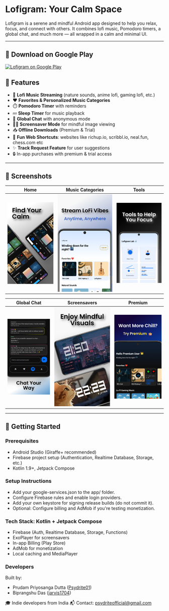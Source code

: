 # Lofigram: Your Calm Space

Lofigram is a serene and mindful Android app designed to help you relax, focus, and connect with others. It combines lofi music, Pomodoro timers, a global chat, and much more — all wrapped in a calm and minimal UI.

---

## 📱 Download on Google Play

[![Lofigram on Google Play](https://play.google.com/intl/en_us/badges/static/images/badges/en_badge_web_generic.png)](https://play.google.com/store/apps/details?id=com.psydrite.lofigram&hl=en-US&ah=5X-wop_1uVs8tRaDzTh7R78AqJo)


## 🌟 Features

- 🎵 **Lofi Music Streaming** (nature sounds, anime lofi, gaming lofi, etc.)
- ❤️ **Favorites & Personalized Music Categories**
- ⏱️ **Pomodoro Timer** with reminders
- 💤 **Sleep Timer** for music playback
- 💬 **Global Chat** with anonymous mode
- 🧘‍♀️ **Screensaver Mode** for mindful image viewing
- 📥 **Offline Downloads** (Premium & Trial)
- 🔗 **Fun Web Shortcuts**: websites like richup.io, scribbl.io, neal.fun, chess.com etc
- ✨ **Track Request Feature** for user suggestions
- 🔒 In-app purchases with premium & trial access

---

## 📸 Screenshots

| Home | Music Categories | Tools |
|------|------------------|-----------|
| ![](screenshots/ss1.png) | ![](screenshots/ss2.png) | ![](screenshots/ss3.png) |

| Global Chat | Screensavers | Premium |
|-------------|----------|------|
| ![](screenshots/ss4.png) | ![](screenshots/ss5.png) | ![](screenshots/ss6.png) |

---

## 🚀 Getting Started

### Prerequisites
- Android Studio (Giraffe+ recommended)
- Firebase project setup (Authentication, Realtime Database, Storage, etc.)
- Kotlin 1.9+, Jetpack Compose

### Setup Instructions
- Add your google-services.json to the app/ folder.
- Configure Firebase rules and enable login providers.
- Add your own keystore for signing release builds (do not commit it).
- Optional: Configure billing and AdMob if you're testing monetization.

### Tech Stack: Kotlin + Jetpack Compose
- Firebase (Auth, Realtime Database, Storage, Functions)
- ExoPlayer for screensavers
- In-app Billing (Play Store)
- AdMob for monetization
- Local caching and MediaPlayer

### Developers
Built by:
- Prudam Priyosanga Dutta ([Psydrite01](https://github.com/Psydrite01))
- Biprangshu Das ([jarvis1704](https://github.com/jarvis1704))

🎓 Indie developers from India
📬 Contact: psydriteofficial@gmail.com
